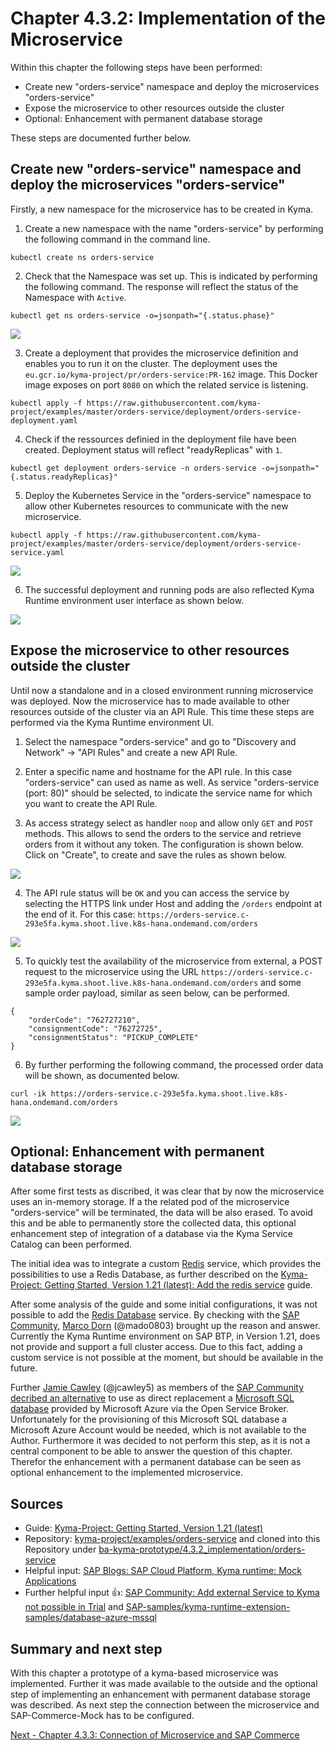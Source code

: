 # Chapter 4.3.2: Implementation of the Microservice

Within this chapter the following steps have been performed:

* Create new "orders-service" namespace and deploy the microservices "orders-service"
* Expose the microservice to other resources outside the cluster
* Optional: Enhancement with permanent database storage

These steps are documented further below.


## Create new "orders-service" namespace and deploy the microservices "orders-service" 

Firstly, a new namespace for the microservice has to be created in Kyma.

1. Create a new namespace with the name "orders-service" by performing the following command in the command line.

```
kubectl create ns orders-service
```

2. Check that the Namespace was set up. This is indicated by performing the following command. The response will reflect the status of the Namespace with `Active`.

```
kubectl get ns orders-service -o=jsonpath="{.status.phase}"
```

![](images/02_01_Kyma_CreateNamespace_orders-service.png)

3. Create a deployment that provides the microservice definition and enables you to run it on the cluster. The deployment uses the `eu.gcr.io/kyma-project/pr/orders-service:PR-162` image. This Docker image exposes on port `8080` on which the related service is listening.

```
kubectl apply -f https://raw.githubusercontent.com/kyma-project/examples/master/orders-service/deployment/orders-service-deployment.yaml
```

4. Check if the ressources definied in the deployment file have been created. Deployment status will reflect "readyReplicas" with `1`.

```
kubectl get deployment orders-service -n orders-service -o=jsonpath="{.status.readyReplicas}"
```

5. Deploy the Kubernetes Service in the "orders-service" namespace to allow other Kubernetes resources to communicate with the new microservice.

```
kubectl apply -f https://raw.githubusercontent.com/kyma-project/examples/master/orders-service/deployment/orders-service-service.yaml
```

![](images/02_02_Kyma_Deploy_orders-service.png)

6. The successful deployment and running pods are also reflected Kyma Runtime environment user interface as shown below.

![](images/02_03_Kyma_UI_Namespace_orders-service.png)


## Expose the microservice to other resources outside the cluster

Until now a standalone and in a closed environment running microservice was deployed. Now the microservice has to made available to other resources outside of the cluster via an API Rule. This time these steps are performed via the Kyma Runtime environment UI.

1. Select the namespace "orders-service" and go to "Discovery and Network" -> "API Rules" and create a new API Rule. 

2. Enter a specific name and hostname for the API rule. In this case "orders-service" can used as name as well. As service "orders-service (port: 80)" should be selected, to indicate the service name for which you want to create the API Rule.

3. As access strategy select as handler `noop` and allow only `GET` and `POST` methods. This allows to send the orders to the service and retrieve orders from it without any token. The configuration is shown below. Click on "Create", to create and save the rules as shown below.

![](images/02_04_Kyma_UI_Configure_APIrule.png)

4. The API rule status will be `OK` and you can access the service by selecting the HTTPS link under Host and adding the `/orders` endpoint at the end of it. For this case: `https://orders-service.c-293e5fa.kyma.shoot.live.k8s-hana.ondemand.com/orders`

![](images/02_05_Orders-service_Access.png)

5. To quickly test the availability of the microservice from external, a POST request to the microservice using the URL `https://orders-service.c-293e5fa.kyma.shoot.live.k8s-hana.ondemand.com/orders` and some sample order payload, similar as seen below, can be performed.

```
{
    "orderCode": "762727210",
    "consignmentCode": "76272725",
    "consignmentStatus": "PICKUP_COMPLETE"
}
```

6. By further performing the following command, the processed order data will be shown, as documented below. 

```
curl -ik https://orders-service.c-293e5fa.kyma.shoot.live.k8s-hana.ondemand.com/orders
```

![](images/02_06_Orders-service_Orderdata.png)


## Optional: Enhancement with permanent database storage

After some first tests as discribed, it was clear that by now the microservice uses an in-memory storage. If a the related pod of the microservice "orders-service" will be terminated, the data will be also erased. To avoid this and be able to permanently store the collected data, this optional enhancement step of integration of a database via the Kyma Service Catalog can been performed. 

The initial idea was to integrate a custom [Redis](https://redis.io/) service, which provides the possibilities to use a Redis Database, as further described on the [Kyma-Project: Getting Started, Version 1.21 (latest): Add the redis service](https://kyma-project.io/docs/root/getting-started#getting-started-add-the-redis-service) guide.

After some analysis of the guide and some initial configurations, it was not possible to add the [Redis Database](https://redis.io/) service. By checking with the [SAP Community](https://answers.sap.com/answers/13349083/view.html), [Marco Dorn](https://people.sap.com/marco.dorn) (@mado0803) brought up the reason and answer. Currently the Kyma Runtime environment on SAP BTP, in Version 1.21, does not provide and support a full cluster access. Due to this fact, adding a custom service is not possible at the moment, but should be available in the future.

Further [Jamie Cawley](https://people.sap.com/jamie.cawley) (@jcawley5) as members of the [SAP Community decribed an alternative](https://answers.sap.com/answers/13350157/view.html) to use as direct replacement a [Microsoft SQL database](https://github.com/SAP-samples/kyma-runtime-extension-samples/tree/master/database-azure-mssql) provided by Microsoft Azure via the Open Service Broker. Unfortunately for the provisioning of this Microsoft SQL database a Microsoft Azure Account would be needed, which is not available to the Author. Furthermore it was decided to not perform this step, as it is not a central component to be able to answer the question of this chapter. Therefor the enhancement with a permanent database can be seen as optional enhancement to the implemented microservice.


## Sources

* Guide: [Kyma-Project: Getting Started, Version 1.21 (latest)](https://kyma-project.io/docs/root/getting-started/#getting-started-create-a-namespace) 
* Repository: [kyma-project/examples/orders-service](https://github.com/kyma-project/examples/tree/main/orders-service) and cloned into this Repository under [ba-kyma-prototype/4.3.2_implementation/orders-service](https://github.com/klouisbrother/ba-kyma-prototype/tree/main/4.3.2_implementation/orders-service)
* Helpful input: [SAP Blogs: SAP Cloud Platform, Kyma runtime: Mock Applications](https://blogs.sap.com/2020/06/17/sap-cloud-platform-extension-factory-kyma-runtime-mock-applications)
* Further helpful input :thumbsup:: [SAP Community: Add external Service to Kyma not possible in Trial](https://answers.sap.com/questions/13348971/add-external-service-to-kyma-not-possible-in-trial.html?childToView=13350157#answer-13350157) and [SAP-samples/kyma-runtime-extension-samples/database-azure-mssql](https://github.com/SAP-samples/kyma-runtime-extension-samples/tree/master/database-azure-mssql)


## Summary and next step

With this chapter a prototype of a kyma-based microservice was implemented. Further it was made available to the outside and the optional step of implementing an enhancement with permanent database storage was described. As next step the connection between the microservice and SAP-Commerce-Mock has to be configured.

[Next - Chapter 4.3.3: Connection of Microservice and SAP Commerce](https://github.com/klouisbrother/ba-kyma-prototype/tree/main/4.3.3_connection)
